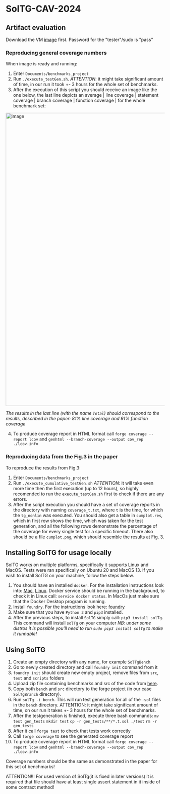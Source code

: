 # SolTG-CAV-2024

## Artifact evaluation


Download the VM [image](https://drive.google.com/file/d/1lJYFp505tUttvF0hOOHRemWAuoJ1-y9c/view?usp=sharing) first. Password for the "tester"/sudo is "pass"

### Reproducing general coverage numbers

When image is ready and running:
1. Enter `Documents/benchmarks_project`
2. Run `./execute_testGen.sh`.  *ATTENTION*: it might take significant amount of time, in our run it took +- 3 hours for the whole set of benchmarks.
3. After the execution of this script you should receive an image like the one below, the last line depicts an average | line coverage | statement coverage | branch coverage | function coverage | for the whole benchmark set:
   
  <img width="926" alt="image" src="https://github.com/BritikovKI/SolTG-CAV-2024/assets/31989062/c9d9082f-323d-4a54-b8fc-ad89bde7cded">
  
*The results in the last line (with the name `Total`) should correspond to the results, described in the paper: 81% line coverage and 91% function coverage*

4. To produce coverage report in HTML format call `forge coverage --report lcov` and `genhtml --branch-coverage --output cov_rep ./lcov.info`

### Reproducing data from the Fig.3 in the paper

To reproduce the results from Fig.3:
1. Enter `Documents/benchmarks_project`
2. Run `./execute_cumulative_testGen.sh` *ATTENTION*: it will take even more time then the first execution (up to 12 hours), so highly recomended to run the `execute_testGen.sh` first to check if there are any errors.
3. After the script execution you should have a set of coverage reports in the directory with naming `coverage_t.txt`, where `t` is the time, for which the `tg_nonlin` was executed. You should also get a table in `cumplot.res`, which in first row shows the time, which was taken for the test generation, and all the following rows demonstrate the percentage of the coverage for every single test for a specific timeout. There also should be a file `cumplot.png`, which should resemble the results at Fig. 3.

## Installing SolTG for usage locally

SolTG works on multiple platforms, specifically it supports Linux and MacOS. Tests were ran specifically on Ubuntu 20 and MacOS 13. If you wish to install SolTG on your machine, follow the steps below.

1. You should have an installed `docker`. For the installation instructions look into: [Mac](https://docs.docker.com/desktop/install/mac-install/), [Linux](https://docs.docker.com/desktop/install/linux-install/). Docker service should be running
in the background, to check it in Linux call: ```service docker status```. In MacOs just make sure that the Docker Desktop program is running.
2. Install `foundry`. For the instructions look here: [foundry](https://book.getfoundry.sh/getting-started/installation)
3. Make sure that you have `Python 3` and `pip3` installed.
4. After the previous steps, to install `SolTG` simply call: ```pip3 install solTg```. This command will install `solTg` on your computer
*NB: under some distros it is possible you'll need to run ```sudo pip3 install solTg``` to make it runnable!*

## Using SolTG

1. Create an empty directory with any name, for example `SolTgBench`
2. Go to newly created directory and call `foundry init` command from it
3. `foundry init` should create new empty project, remove files from `src`, `test` and `scripts` folders
4. Upload zip file containing benchmarks and src of the code from [here](https://drive.google.com/file/d/1WVtRMnjzNDhd96LZRsLjcNJnXsiDlhtF/view?usp=sharing).
5. Copy both `bench` and `src` directory to the forge project (in our case `SolTgBranch` directory).
6. Run `solTg -i bench`. This will run test generation for all of the `.sol` files in the `bench` directory. ATTENTION: it might take significant amount of time, on our run it takes +- 3 hours for the whole set of benchmarks.
7. After the testgeneration is finished, execute three bash commands:
   ```mv test gen_tests```
   ```mkdir test```
   ```cp -r gen_tests/**/*.t.sol ./test```
   ```rm -r gen_tests```
9. After it call  `forge test` to check that tests work correctly
10. Call  `forge coverage` to see the generated coverage report
11. To produce coverage report in HTML format call `forge coverage --report lcov` and `genhtml --branch-coverage --output cov_rep ./lcov.info`

Coverage numbers should be the same as demonstrated in the paper for this set of benchmarks!

ATTENTION!!! For used version of SolTg(it is fixed in later versions) it is required that file should have at least single assert statement in it inside of some contract method!

